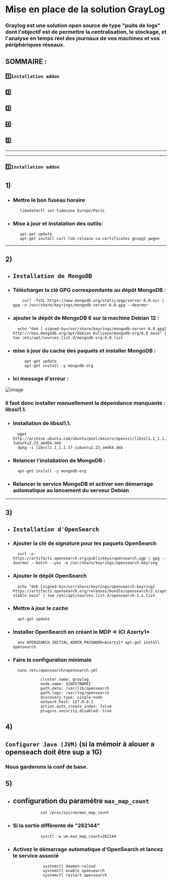 # Mise en place de la solution GrayLog
### Graylog est une solution open source de type "puits de logs" dont l'objectif est de permettre la centralisation, le stockage, et l'analyse en temps réel des journaux de vos machines et vos périphériques réseaux.

## SOMMAIRE :
### 1️⃣`Installation addon`
### 2️⃣
### 3️⃣
### 4️⃣
### 5️⃣

***
***

### 1️⃣`Installation addon`

## 1)
* ### Mettre le bon fuseau horaire
         timedatectl set-timezone Europe/Paris

* ### Mise à jour et instalation des outils:
         apt-get update
         apt-get install curl lsb-release ca-certificates gnupg2 pwgen
***

## 2) 
* ## `Installation de MongoDB` 
* ### Télécharger la clé GPG correspondante au dépôt MongoDB :
          curl -fsSL https://www.mongodb.org/static/pgp/server-6.0.asc |  gpg -o /usr/share/keyrings/mongodb-server-6.0.gpg --dearmor

* ### ajouter le dépôt de MongoDB 6 sur la machine Debian 12 :
        echo "deb [ signed-by=/usr/share/keyrings/mongodb-server-6.0.gpg] http://repo.mongodb.org/apt/debian bullseye/mongodb-org/6.0 main" |  tee /etc/apt/sources.list.d/mongodb-org-6.0.list

* ### mise à jour du cache des paquets et installer MongoDB :
           apt-get update
           apt-get install -y mongodb-org

* ### Ici message d'erreur :

![image](https://github.com/user-attachments/assets/9e3ab8df-f290-4843-bd81-525aa3a8345b)

### Il faut donc installer manuellement la dépendance manquante : libssl1.1.

* ### Installation de libssl1.1.

        wget http://archive.ubuntu.com/ubuntu/pool/main/o/openssl/libssl1.1_1.1.1f-1ubuntu2.23_amd64.deb
        dpkg -i libssl1.1_1.1.1f-1ubuntu2.23_amd64.deb

* ### Relancer l'installation de MongoDB :

        apt-get install -y mongodb-org

* ### Relancer le service MongoDB et activer son démarrage automatique au lancement du serveur Debian

***

## 3)
* ## `Installation d'OpenSearch` 

* ### Ajouter la clé de signature pour les paquets OpenSearch
        curl -o- https://artifacts.opensearch.org/publickeys/opensearch.pgp | gpg --dearmor --batch --yes -o /usr/share/keyrings/opensearch-keyring

* ### Ajouter le dépôt OpenSearch
        echo "deb [signed-by=/usr/share/keyrings/opensearch-keyring] https://artifacts.opensearch.org/releases/bundle/opensearch/2.x/apt stable main" | tee /etc/apt/sources.list.d/opensearch-2.x.list

* ### Mettre à jour le cache
        apt-get update

* ### Installer OpenSearch  en créant le MDP  => ICI Azerty1*
        env OPENSEARCH_INITIAL_ADMIN_PASSWORD=Azerty1* apt-get install opensearch

* ### Faire la configuration minimale
        nano /etc/opensearch/opensearch.yml

                  cluster.name: graylog
                  node.name: ${HOSTNAME}
                  path.data: /var/lib/opensearch
                  path.logs: /var/log/opensearch
                  discovery.type: single-node
                  network.host: 127.0.0.1
                  action.auto_create_index: false
                  plugins.security.disabled: true

## 4) 
## `Configurer Java (JVM)` (si la mémoir à alouer a openseach doit être sup a 1G)
### Nous garderons la conf de base.

## 5) 
* ## configuration du paramètre `max_map_count`
                  cat /proc/sys/vm/max_map_count    

* ### Si la sortie différente de "262144"
                  sysctl -w vm.max_map_count=262144

* ### Activez le démarrage automatique d'OpenSearch et lancez le service associé
                   systemctl daemon-reload
                   systemctl enable opensearch
                   systemctl restart opensearch









